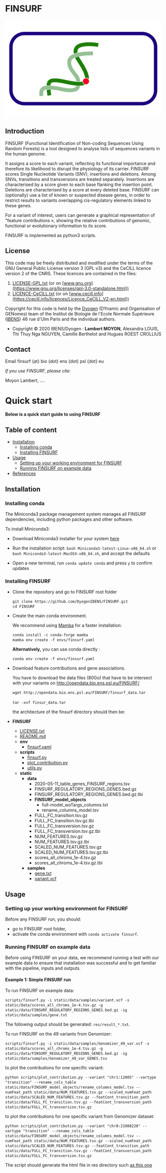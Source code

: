# **FINSURF** 

![alt text](./logo_finsurf.png?raw=true "FINSURF")
## Introduction

FINSURF (Functional Identification of Non-coding Sequences Using Random Forests) is a tool designed to analyse lists of sequences variants in the human genome. 

It assigns a score to each variant, reflecting its functional importance and therefore its likelihood to disrupt the physiology of its carrier. FINSURF scores Single Nucleotide Variants (SNV), insertions and deletions. Among SNVs, transitions and transversions are treated separately. 
Insertions are characterised by a score given to each base flanking the insertion point. Deletions are characterised by a score at every deleted base. FINSURF can (optionally) use a list of known or suspected disease genes, in order to restrict results to variants overlapping cis-regulatory elements linked to these genes. 

For a variant of interest, users can generate a graphical representation of "feature contributions », showing the relative contributions of genomic, functional or evolutionary information to its score.



FINSURF is implemented as python3 scripts.

## License

This code may be freely distributed and modified under the terms of the GNU General Public License version 3 (GPL v3)
and the CeCILL licence version 2 of the CNRS. These licences are contained in the files:

1. [LICENSE-GPL.txt](LICENSE-GPL.txt) (or on [www.gnu.org](https://www.gnu.org/licenses/gpl-3.0-standalone.html))
2. [LICENCE-CeCILL.txt](LICENCE-CeCILL.txt) (or on [www.cecill.info](https://cecill.info/licences/Licence_CeCILL_V2-en.html))

Copyright for this code is held by the [Dyogen](http://www.ibens.ens.fr/?rubrique43) (DYnamic and Organisation of GENomes) team
of the Institut de Biologie de l'Ecole Normale Supérieure ([IBENS](http://www.ibens.ens.fr)) 46 rue d'Ulm Paris and the individual authors.

- Copyright © 2020 IBENS/Dyogen : **Lambert MOYON**, Alexandra LOUIS, Thi Thuy Nga NGUYEN, Camille Berthelot and Hugues ROEST CROLLIUS

## Contact

Email finsurf {at} bio {dot} ens {dot} psl {dot} eu

*If you use FINSURF, please cite:*

Moyon Lambert, ....

# Quick start

**Below is a quick start guide to using FINSURF**

## Table of content
  - [Installation](#installation)
    - [Installing conda](#installing-conda)
    - [Installing FINSURF](#installing-finsurf)
  - [Usage](#usage)
    - [Setting up your working environment for FINSURF](#setting-up-your-working-environment-for-finsurf)
    - [Running FINSURF on example data](#running-finsurf-on-example-data)
  - [References](#references)

## Installation

### Installing conda

The Miniconda3 package management system manages all FINSURF dependencies, including python packages and other software.

To install Miniconda3:

- Download Miniconda3 installer for your system [here](https://docs.conda.io/en/latest/miniconda.html)

- Run the installation script: `bash Miniconda3-latest-Linux-x86_64.sh` or `bash Miniconda3-latest-MacOSX-x86_64.sh`, and accept the defaults

- Open a new terminal, run `conda update conda` and press `y` to confirm updates

### Installing FINSURF

- Clone the repository and go to FINSURF root folder
  ```
  git clone https://github.com/DyogenIBENS/FINSURF.git
  cd FINSURF
  ```

- Create the main conda environment.

  We recommend using [Mamba](https://github.com/mamba-org/mamba) for a faster installation:
  ```
  conda install -c conda-forge mamba
  mamba env create -f envs/finsurf.yaml
  ```

  **Alternatively,** you can use conda directly :
  ```
  conda env create -f envs/finsurf.yaml
  ```

- Download feature contributions and gene associations.
  
  You have to download the data files (80Go) that have to be intersect with your variants on <http://opendata.bio.ens.psl.eu/FINSURF/>

  ```
  wget http://opendata.bio.ens.psl.eu/FINSURF/finsurf_data.tar

  tar -xvf finsur_data.tar
  ```

  the architecture of the finsurf directory should then be:
- __FINSURF__
   - [LICENSE.txt](LICENSE.txt)
   - [README.md](README.md)
   - __env__
     - [finsurf.yaml](env/finsurf.yaml)
   - __scripts__
     - [finsurf.py](scripts/finsurf.py)
     - [plot\_contribution.py](scripts/plot_contribution.py)
     - [utils.py](scripts/utils.py)
   - __static__
     - __data__
       - 2020\-05\-11\_table\_genes\_FINSURF\_regions.tsv
       - FINSURF\_REGULATORY\_REGIONS\_GENES.bed.gz
       - FINSURF\_REGULATORY\_REGIONS\_GENES.bed.gz.tbi
       - __FINSURF\_model\_objects__
         - full\-model\_woTargs\_columns.txt
         - rename\_columns\_model.tsv
       - FULL\_FC\_transition.tsv.gz
       - FULL\_FC\_transition.tsv.gz.tbi
       - FULL\_FC\_transversion.tsv.gz
       - FULL\_FC\_transversion.tsv.gz.tbi
       - NUM\_FEATURES.tsv.gz
       - NUM\_FEATURES.tsv.gz.tbi
       - SCALED\_NUM\_FEATURES.tsv.gz
       - SCALED\_NUM\_FEATURES.tsv.gz.tbi
       - scores\_all\_chroms\_1e\-4.tsv.gz
       - scores\_all\_chroms\_1e\-4.tsv.gz.tbi
     - __samples__
       - [gene.txt](static/samples/gene.txt)
       - [variant.vcf](static/samples/variant.vcf)

## Usage

### Setting up your working environment for FINSURF

Before any FINSURF run, you should:
 - go to FINSURF root folder,
 - activate the conda environment with `conda activate finsurf`.

### Running FINSURF on example data

Before using FINSURF on your data, we recommend running a test with our example data to ensure that installation was successful and to get familiar with the pipeline, inputs and outputs.

#### Example 1: Simple FINSURF run



To run FINSURF on example data:

```
scripts/finsurf.py -i static/data/samples/variant.vcf -s static/data/scores_all_chroms_1e-4.tsv.gz -g static/data/FINSURF_REGULATORY_REGIONS_GENES.bed.gz -ig static/data/samples/gene.txt

```

The following output should be generated:
`res/result_*.txt`.

To run FINSURF on the 49 variants from Genomizer:
```
scripts/finsurf.py -i static/data/samples/Genomizer_49_var.vcf -s static/data/scores_all_chroms_1e-4.tsv.gz -g static/data/FINSURF_REGULATORY_REGIONS_GENES.bed.gz -ig static/data/samples/Genomizer_49_var_GENES.tsv

```


to plot the contributions for one specific variant:
```
python scripts/plot_contribution.py --variant "chr1:12005" --vartype "transition" --rename_cols_table static/data/FINSURF_model_objects/rename_columns_model.tsv --numFeat_path static/data/NUM_FEATURES.tsv.gz --scaled_numFeat_path static/data/SCALED_NUM_FEATURES.tsv.gz --featCont_transition_path static/data/FULL_FC_transition.tsv.gz --featCont_transversion_path static/data/FULL_FC_transversion.tsv.gz
```

to plot the contributions for one specific variant from Genomizer dataset:

```
python scripts/plot_contribution.py --variant "chr8:21988220" --vartype "transition" --rename_cols_table static/data/FINSURF_model_objects/rename_columns_model.tsv --numFeat_path static/data/NUM_FEATURES.tsv.gz --scaled_numFeat_path static/data/SCALED_NUM_FEATURES.tsv.gz --featCont_transition_path static/data/FULL_FC_transition.tsv.gz --featCont_transversion_path static/data/FULL_FC_transversion.tsv.gz

```

The script should generate the html file in res directory such [as this one](./data/samples/res_chr8_21988220_Genomizer.html)
